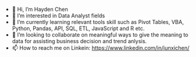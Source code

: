 - 👋 Hi, I’m Hayden Chen
- 👀 I’m interested in Data Analyst fields
- 🌱 I’m currently learning relevant tools skill such as Pivot Tables, VBA, Python, Pandas, API, SQL, ETL, JavaScript and R etc.
- 💞️ I’m looking to collaborate on meaningful ways to give the meaning to data for assisting business decision and trend anlysis.
- 📫 How to reach me on Linkein: https://www.linkedin.com/in/junxichen/

<!---
hayden0098/hayden0098 is a ✨ special ✨ repository because its `README.md` (this file) appears on your GitHub profile.
You can click the Preview link to take a look at your changes.
--->
